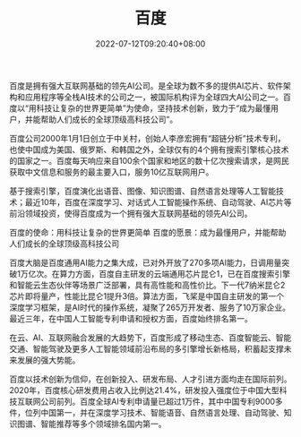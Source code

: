 ﻿---
weight: 
title: "百度"
description: "百度是拥有强大互联网基础的领先AI公司。是全球为数不多的提供AI芯片、软件架构和应用程序等全栈AI技术的公司之一，被国际机构评为全球四大AI公司之一"
date: 2022-07-12T09:20:40+08:00
lastmod: 2022-07-12T09:20:40+08:00
draft: false
authors: ["Cindy"]
featuredImage: "23.jpg"
link: "https://www.baidu.com/"
tags: ["百度","元搜索"]
categories: ["navigation"]
navigation: ["元搜索"]
lightgallery: true
toc: true
pinned: false
recommend: false
recommend1: false
---
百度是拥有强大互联网基础的领先AI公司。是全球为数不多的提供AI芯片、软件架构和应用程序等全栈AI技术的公司之一，被国际机构评为全球四大AI公司之一。百度以“用科技让复杂的世界更简单”为使命，坚持技术创新，致力于“成为最懂用户，并能帮助人们成长的全球顶级高科技公司”。

百度公司2000年1月1日创立于中关村，创始人李彦宏拥有“超链分析”技术专利，也使中国成为美国、俄罗斯、和韩国之外，全球仅有的4个拥有搜索引擎核心技术的国家之一。百度每天响应来自100余个国家和地区的数十亿次搜索请求，是网民获取中文信息和服务的最主要入口，服务10亿互联网用户。

基于搜索引擎，百度演化出语音、图像、知识图谱、自然语言处理等人工智能技术；最近10年，百度在深度学习、对话式人工智能操作系统、自动驾驶、AI芯片等前沿领域投资，使得百度成为一个拥有强大互联网基础的领先AI公司。

百度的使命：用科技让复杂的世界更简单
百度的愿景：成为最懂用户，并能帮助人们成长的全球顶级高科技公司

百度大脑是百度通用AI能力之集大成，已对外开放了270多项AI能力，日调用量突破1万亿次。在算力方面，百度自主研发的云端通用芯片昆仑1，已在百度搜索引擎和智能云生态伙伴等场景广泛部署，具有高性能和高性价比。下一代7纳米昆仑2芯片即将量产，性能比昆仑1提升3倍。算法方面，飞桨是中国自主研发的第一个深度学习框架，是AI时代的操作系统，凝聚了265万开发者、服务了10万家企业。最近三年，在中国人工智能专利申请和授权方面，百度始终排名第一。

在云、AI、互联网融合发展的大趋势下，百度形成了移动生态、百度智能云、智能交通、智能驾驶及更多人工智能领域前沿布局的多引擎增长新格局，积蓄起支撑未来发展的强大势能。

百度以技术创新为信仰，在创新投入、研发布局、人才引进方面均走在国际前列。2020年，百度核心研发费用占收入比例达21.4%，研发投入强度位于中国大型科技互联网公司前列。百度全球AI专利申请量已超过1万件，其中中国专利9000多件，位列中国第一，并在深度学习技术、智能语音、自然语言处理、自动驾驶、知识图谱、智能推荐等多个领域排名国内第一。